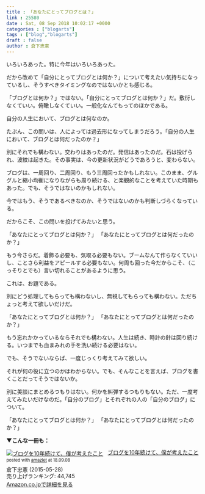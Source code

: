 ```yaml
---
title : 「あなたにとってブログとは？」
link : 25580
date : Sat, 08 Sep 2018 10:02:17 +0000
categories : ["blogarts"]
tags : ["blog","blogarts"]
draft : false
author : 倉下忠憲
---
```


いろいろあった。特に今年はいろいろあった。

だから改めて「自分にとってブログとは何か？」について考えたい気持ちになっているし、そうすべきタイミングなのではないかとも感じる。

「ブログとは何か？」ではない。「自分にとってブログとは何か？」だ。敷衍しなくていい。俯瞰しなくていい。一般化なんてもってのほかである。

自分の人生において、ブログとは何なのか。

たぶん、この問いは、人によっては過去形になってしまうだろう。「自分の人生において、ブログとは何だったのか？」

別にそれでも構わない。交わりはあったのだ。発信はあったのだ。石は投げられ、波紋は起きた。その事実は、今の更新状況がどうであろうと、変わらない。

ブログは、一周回り、二周回り、もう三周回ったかもしれない。このまま、グルグルと縮小均衡になりながらも周り続ける、と楽観的なことを考えていた時期もあった。でも、そうではないのかもしれない。

今ではもう、そうであるべきなのか、そうではないのかも判断しづらくなっている。

だからこそ、この問いを投げてみたいと思う。

「あなたにとってブログとは何か？」
「あなたにとってブログとは何だったのか？」

もう今さらだ。着飾る必要も、気取る必要もない。ブームなんて作らなくていいし、ことさら利益をアピールする必要もない。何周も回った今だからこそ、（こっそりとでも）言い切れることがあるように思う。

これは、お題である。

別にどう処理してもらっても構わないし、無視してもらっても構わない。ただちょっと考えて欲しいだけだ。

「あなたにとってブログとは何か？」
「あなたにとってブログとは何だったのか？」

もう忘れかかっているならそれでも構わない。人生は続き、時計の針は回り続ける。いつまでも血まみれの手を洗い続ける必要はない。

でも、そうでないならば、一度じっくり考えてみて欲しい。

それが何の役に立つのかはわからない。でも、そんなことを言えば、ブログを書くことだってそうではないか。

別に美談にまとめるつもりはない。何かを糾弾するつもりもない。ただ、一度考えてみたいだけなのだ。「自分のブログ」とそれぞれの人の「自分のブログ」について。

「あなたにとってブログとは何か？」
「あなたにとってブログとは何だったのか？」

<strong>▼こんな一冊も：</strong>

<div class="amazlet-box" style="margin-bottom:0px;"><div class="amazlet-image" style="float:left;margin:0px 12px 1px 0px;"><a href="http://www.amazon.co.jp/exec/obidos/ASIN/B00YI05M1K/rashita1000-22/ref=nosim/" name="amazletlink" target="_blank"><img src="https://images-fe.ssl-images-amazon.com/images/I/41qzGeKnNEL._SL160_.jpg" alt="ブログを10年続けて、僕が考えたこと" style="border: none;" /></a></div><div class="amazlet-info" style="line-height:120%; margin-bottom: 10px"><div class="amazlet-name" style="margin-bottom:10px;line-height:120%"><a href="http://www.amazon.co.jp/exec/obidos/ASIN/B00YI05M1K/rashita1000-22/ref=nosim/" name="amazletlink" target="_blank">ブログを10年続けて、僕が考えたこと</a><div class="amazlet-powered-date" style="font-size:80%;margin-top:5px;line-height:120%">posted with <a href="http://www.amazlet.com/" title="amazlet" target="_blank">amazlet</a> at 18.09.08</div></div><div class="amazlet-detail">倉下忠憲 (2015-05-28)<br />売り上げランキング: 44,745<br /></div><div class="amazlet-sub-info" style="float: left;"><div class="amazlet-link" style="margin-top: 5px"><a href="http://www.amazon.co.jp/exec/obidos/ASIN/B00YI05M1K/rashita1000-22/ref=nosim/" name="amazletlink" target="_blank">Amazon.co.jpで詳細を見る</a></div></div></div><div class="amazlet-footer" style="clear: left"></div></div>
